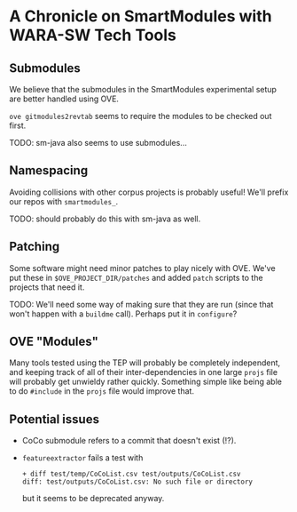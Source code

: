# A Chronicle on SmartModules with WARA-SW Tech Tools

## Submodules

We believe that the submodules in the SmartModules experimental setup are better handled using OVE.

`ove gitmodules2revtab` seems to require the modules to be checked out first.

TODO: sm-java also seems to use submodules...

## Namespacing

Avoiding collisions with other corpus projects is probably useful! We'll prefix
our repos with `smartmodules_`.

TODO: should probably do this with sm-java as well.

## Patching

Some software might need minor patches to play nicely with OVE. We've put these in `$OVE_PROJECT_DIR/patches`
and added `patch` scripts to the projects that need it.

TODO: We'll need some way of making sure that they are run (since that won't happen with a `buildme` call). Perhaps
put it in `configure`?

## OVE "Modules"

Many tools tested using the TEP will probably be completely independent,
and keeping track of all of their inter-dependencies in one large `projs` file
will probably get unwieldy rather quickly. Something simple like being able to
do `#include` in the `projs` file would improve that.


## Potential issues

* CoCo submodule refers to a commit that doesn't exist (!?).

* `featureextractor` fails a test with
  ```
  + diff test/temp/CoCoList.csv test/outputs/CoCoList.csv
  diff: test/outputs/CoCoList.csv: No such file or directory
  ```
  but it seems to be deprecated anyway.
